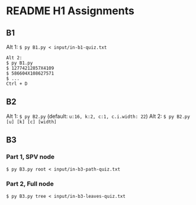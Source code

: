 # README H1 Assignments
## B1
Alt 1: `$ py B1.py < input/in-b1-quiz.txt`
```
Alt 2:
$ py B1.py
$ 12774212857X4109
$ 586604X108627571
$ ...
Ctrl + D
```
## B2
Alt 1: `$ py B2.py` (default: `u:16, k:2, c:1, c.i.width: 22`)
Alt 2: `$ py B2.py [u] [k] [c] [width]`
## B3
### Part 1, SPV node
`$ py B3.py root < input/in-b3-path-quiz.txt`
### Part 2, Full node
`$ py B3.py tree < input/in-b3-leaves-quiz.txt`
